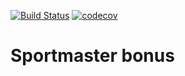 [![Build Status](https://travis-ci.org/OneSeven17/HW3lesson-Sportmaster-bonus.svg?branch=master)](https://travis-ci.org/OneSeven17/HW3lesson-Sportmaster-bonus)
[![codecov](https://codecov.io/gh/OneSeven17/HW3lesson-Sportmaster-bonus/branch/master/graph/badge.svg)](https://codecov.io/gh/OneSeven17/HW3lesson-Sportmaster-bonus)

# Sportmaster bonus